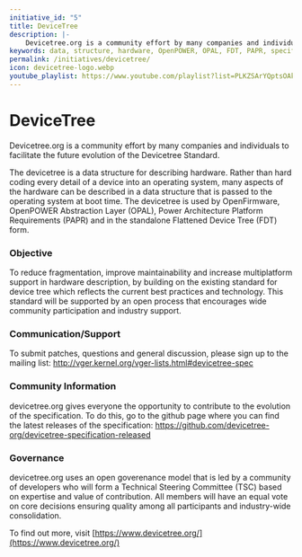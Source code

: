 ```yaml
---
initiative_id: "5"
title: DeviceTree
description: |-
    Devicetree.org is a community effort by many companies and individuals to facilitate the future evolution of the Devicetree Standard.
keywords: data, structure, hardware, OpenPOWER, OPAL, FDT, PAPR, specification, standards
permalink: /initiatives/devicetree/
icon: devicetree-logo.webp
youtube_playlist: https://www.youtube.com/playlist?list=PLKZSArYQptsOAkIuQvhfHTO_01iljXDxG&playnext=1
---
```

# DeviceTree

Devicetree.org is a community effort by many companies and individuals to facilitate the future evolution of the Devicetree Standard.

The devicetree is a data structure for describing hardware. Rather than hard coding every detail of a device into an operating system, many aspects of the hardware can be described in a data structure that  is passed to the operating system at boot time. The devicetree is used by OpenFirmware, OpenPOWER Abstraction Layer (OPAL), Power Architecture Platform Requirements (PAPR) and in the standalone Flattened Device Tree (FDT) form.


### Objective

To reduce fragmentation, improve maintainability and increase multiplatform support in hardware description, by building on the existing standard for device tree which reflects the current best practices and technology. This standard will be supported by an open process that encourages wide community participation and industry support.


### Communication/Support

To submit patches, questions and general discussion, please sign up to the mailing list:
http://vger.kernel.org/vger-lists.html#devicetree-spec

### Community Information

devicetree.org gives everyone the opportunity to contribute to the evolution of the specification. To do this, go to the github page where you can find the latest releases of the specification:
https://github.com/devicetree-org/devicetree-specification-released


### Governance

devicetree.org uses an open goverenance model that is led by a community of developers who will form a Technical Steering Committee (TSC) based on expertise and value of contribution. All members will have an equal vote on core decisions ensuring quality among all participants and industry-wide consolidation.

To find out more, visit [https://www.devicetree.org/](https://www.devicetree.org/)
